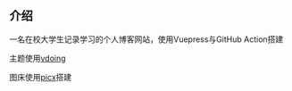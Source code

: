 ## 介绍
一名在校大学生记录学习的个人博客网站，使用Vuepress与GitHub Action搭建

主题使用[vdoing](https://github.com/xugaoyi/vuepress-theme-vdoing)

图床使用[picx](https://github.com/XPoet/picx)搭建